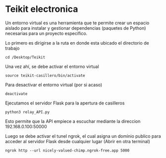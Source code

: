 # Teikit electronica

Un entorno virtual es una herramienta que te permite crear un espacio aislado para instalar y gestionar dependencias (paquetes de Python) necesarias para un proyecto específico.

Lo primero es dirigirse a la ruta en donde esta ubicado el directorio de trabajo
```
cd /Desktop/Teikit
```

Una vez ahí, se debe activar el entorno virtual
```
source teikit-casillero/bin/activate
```

Para desactivar el entorno virtual (por si acaso)
```
deactivate
```

Ejecutamos el servidor Flask para la apertura de casilleros
```
python3 relay_API.py
```
Esto permite que la API empiece a escuchar mediante la direccion 192.168.0.100:50000

Luego se debe activar el tunel ngrok, el cual asigna un dominio publico para acceder al servidor Flask desde cualquier lugar (Abrir en otra terminal)
```
ngrok http --url nicely-valued-chimp.ngrok-free.app 5000
```
